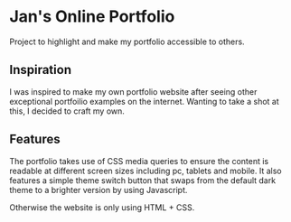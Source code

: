 # Jan's Online Portfolio

Project to highlight and make my portfolio accessible to others. 

## Inspiration

I was inspired to make my own portfolio website after seeing other exceptional portfoilio examples on the internet. 
Wanting to take a shot at this, I decided to craft my own. 

## Features

The portfolio takes use of CSS media queries to ensure the content is readable at different screen sizes including pc, tablets and mobile. 
It also features a simple theme switch button that swaps from the default dark theme to a brighter version by using Javascript. 

Otherwise the website is only using HTML + CSS. 
